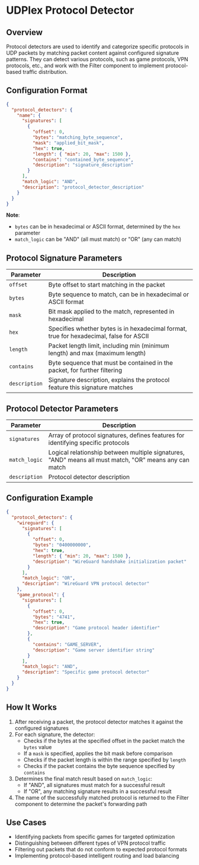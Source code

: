 # UDPlex Protocol Detector

## Overview
Protocol detectors are used to identify and categorize specific protocols in UDP packets by matching packet content against configured signature patterns. They can detect various protocols, such as game protocols, VPN protocols, etc., and work with the Filter component to implement protocol-based traffic distribution.

## Configuration Format

```json
{
  "protocol_detectors": {
    "name": {
      "signatures": [
        {
          "offset": 0,
          "bytes": "matching_byte_sequence",
          "mask": "applied_bit_mask",
          "hex": true,
          "length": { "min": 20, "max": 1500 },
          "contains": "contained_byte_sequence",
          "description": "signature_description"
        }
      ],
      "match_logic": "AND",
      "description": "protocol_detector_description"
    }
  }
}
```

**Note**:
- `bytes` can be in hexadecimal or ASCII format, determined by the `hex` parameter
- `match_logic` can be "AND" (all must match) or "OR" (any can match)

## Protocol Signature Parameters

| Parameter | Description |
|-----------|-------------|
| `offset` | Byte offset to start matching in the packet |
| `bytes` | Byte sequence to match, can be in hexadecimal or ASCII format |
| `mask` | Bit mask applied to the match, represented in hexadecimal |
| `hex` | Specifies whether bytes is in hexadecimal format, true for hexadecimal, false for ASCII |
| `length` | Packet length limit, including min (minimum length) and max (maximum length) |
| `contains` | Byte sequence that must be contained in the packet, for further filtering |
| `description` | Signature description, explains the protocol feature this signature matches |

## Protocol Detector Parameters

| Parameter | Description |
|-----------|-------------|
| `signatures` | Array of protocol signatures, defines features for identifying specific protocols |
| `match_logic` | Logical relationship between multiple signatures, "AND" means all must match, "OR" means any can match |
| `description` | Protocol detector description |

## Configuration Example

```json
{
  "protocol_detectors": {
    "wireguard": {
      "signatures": [
        {
          "offset": 0,
          "bytes": "0400000000",
          "hex": true,
          "length": { "min": 20, "max": 1500 },
          "description": "WireGuard handshake initialization packet"
        }
      ],
      "match_logic": "OR",
      "description": "WireGuard VPN protocol detector"
    },
    "game_protocol": {
      "signatures": [
        {
          "offset": 0,
          "bytes": "4741",
          "hex": true,
          "description": "Game protocol header identifier"
        },
        {
          "contains": "GAME_SERVER",
          "description": "Game server identifier string"
        }
      ],
      "match_logic": "AND",
      "description": "Specific game protocol detector"
    }
  }
}
```

## How It Works

1. After receiving a packet, the protocol detector matches it against the configured signatures
2. For each signature, the detector:
   - Checks if the bytes at the specified offset in the packet match the `bytes` value
   - If a `mask` is specified, applies the bit mask before comparison
   - Checks if the packet length is within the range specified by `length`
   - Checks if the packet contains the byte sequence specified by `contains`
3. Determines the final match result based on `match_logic`:
   - If "AND", all signatures must match for a successful result
   - If "OR", any matching signature results in a successful result
4. The name of the successfully matched protocol is returned to the Filter component to determine the packet's forwarding path

## Use Cases

- Identifying packets from specific games for targeted optimization
- Distinguishing between different types of VPN protocol traffic
- Filtering out packets that do not conform to expected protocol formats
- Implementing protocol-based intelligent routing and load balancing